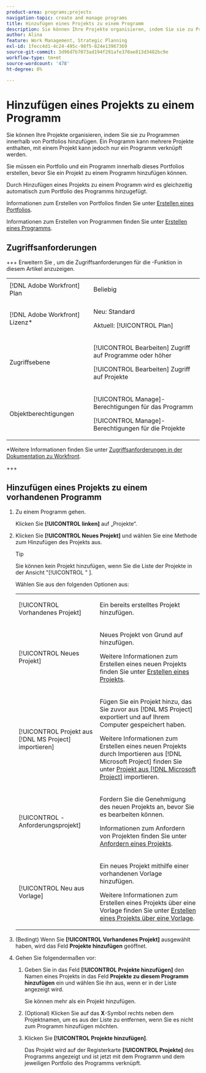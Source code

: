 ```yaml
---
product-area: programs;projects
navigation-topic: create and manage programs
title: Hinzufügen eines Projekts zu einem Programm
description: Sie können Ihre Projekte organisieren, indem Sie sie zu Programmen innerhalb von Portfolios hinzufügen. Ein Programm kann mehrere Projekte enthalten, mit einem Projekt kann jedoch nur ein Programm verknüpft werden. Durch Hinzufügen eines Projekts zu einem Programm wird es gleichzeitig automatisch zum Portfolio des Programms hinzugefügt.
author: Alina
feature: Work Management, Strategic Planning
exl-id: 1fecc4d1-4c24-495c-98f5-824e13967369
source-git-commit: 3d96d7b7073ad194f291afe370ae813d3482bc9e
workflow-type: tm+mt
source-wordcount: '478'
ht-degree: 0%

---
```


# Hinzufügen eines Projekts zu einem Programm

<!--Audited: 5/2025-->

Sie können Ihre Projekte organisieren, indem Sie sie zu Programmen innerhalb von Portfolios hinzufügen. Ein Programm kann mehrere Projekte enthalten, mit einem Projekt kann jedoch nur ein Programm verknüpft werden.

Sie müssen ein Portfolio und ein Programm innerhalb dieses Portfolios erstellen, bevor Sie ein Projekt zu einem Programm hinzufügen können.

Durch Hinzufügen eines Projekts zu einem Programm wird es gleichzeitig automatisch zum Portfolio des Programms hinzugefügt.

Informationen zum Erstellen von Portfolios finden Sie unter [Erstellen eines Portfolios](../../../manage-work/portfolios/create-and-manage-portfolios/create-portfolios.md).

Informationen zum Erstellen von Programmen finden Sie unter [Erstellen eines Programms](../../../manage-work/portfolios/create-and-manage-programs/create-program.md).

## Zugriffsanforderungen

+++ Erweitern Sie , um die Zugriffsanforderungen für die -Funktion in diesem Artikel anzuzeigen.

<table style="table-layout:auto"> 
 <col> 
 <col> 
 <tbody> 
  <tr> 
   <td role="rowheader">[!DNL Adobe Workfront] Plan</td> 
   <td> <p>Beliebig</p> </td> 
  </tr> 
  <tr> 
   <td role="rowheader">[!DNL Adobe Workfront] Lizenz*</td> 
   <td><p>Neu: Standard</p> 
   <p>Aktuell: [!UICONTROL Plan] </p> </td> 
  </tr> 
  <tr> 
   <td role="rowheader">Zugriffsebene</td> 
   <td> <p>[!UICONTROL Bearbeiten] Zugriff auf Programme oder höher</p> <p>[!UICONTROL Bearbeiten] Zugriff auf Projekte</p> </td> 
  </tr> 
  <tr> 
   <td role="rowheader">Objektberechtigungen</td> 
   <td> <p>[!UICONTROL Manage]-Berechtigungen für das Programm</p> <p>[!UICONTROL Manage]-Berechtigungen für die Projekte</p> </td> 
  </tr> 
 </tbody> 
</table>

*Weitere Informationen finden Sie unter [Zugriffsanforderungen in der Dokumentation zu Workfront](/help/quicksilver/administration-and-setup/add-users/access-levels-and-object-permissions/access-level-requirements-in-documentation.md).

+++

## Hinzufügen eines Projekts zu einem vorhandenen Programm

1. Zu einem Programm gehen.

   Klicken Sie **[!UICONTROL linken]** auf „Projekte“.

1. Klicken Sie **[!UICONTROL Neues Projekt]** und wählen Sie eine Methode zum Hinzufügen des Projekts aus.

   >[!TIP]
   >
   >Sie können kein Projekt hinzufügen, wenn Sie die Liste der Projekte in der Ansicht &quot;[!UICONTROL &quot; &#x200B;].

   Wählen Sie aus den folgenden Optionen aus:

   <table style="table-layout:auto"> 
    <col> 
    <col> 
    <tbody> 
     <tr> 
      <td role="rowheader">[!UICONTROL Vorhandenes Projekt]</td> 
      <td> <p>Ein bereits erstelltes Projekt hinzufügen.</p> </td> 
     </tr> 
     <tr> 
      <td role="rowheader">[!UICONTROL Neues Projekt]</td> 
      <td> <p>Neues Projekt von Grund auf hinzufügen. </p> <p>Weitere Informationen zum Erstellen eines neuen Projekts finden Sie unter <a href="../../../manage-work/projects/create-projects/create-project.md" class="MCXref xref">Erstellen eines Projekts</a>. </p> </td> 
     </tr> 
     <tr> 
      <td role="rowheader">[!UICONTROL Projekt aus [!DNL MS Project] importieren] </td> 
      <td> <p>Fügen Sie ein Projekt hinzu, das Sie zuvor aus [!DNL MS Project] exportiert und auf Ihrem Computer gespeichert haben. </p> <p>Weitere Informationen zum Erstellen eines neuen Projekts durch Importieren aus [!DNL Microsoft Project] finden Sie unter <a href="../../../manage-work/projects/create-projects/import-project-from-ms-project.md" class="MCXref xref">Projekt aus [!DNL Microsoft Project]</a> importieren.</p> </td> 
     </tr> 
     <tr> 
      <td role="rowheader">[!UICONTROL -Anforderungsprojekt]</td> 
      <td> <p>Fordern Sie die Genehmigung des neuen Projekts an, bevor Sie es bearbeiten können.</p> <p>Informationen zum Anfordern von Projekten finden Sie unter <a href="../../../manage-work/projects/create-projects/request-project.md">Anfordern eines Projekts</a>. </p> </td> 
     </tr> 
     <tr> 
      <td role="rowheader">[!UICONTROL Neu aus Vorlage]</td> 
      <td> <p>Ein neues Projekt mithilfe einer vorhandenen Vorlage hinzufügen. </p> <p>Weitere Informationen zum Erstellen eines Projekts über eine Vorlage finden Sie unter <a href="../../../manage-work/projects/create-projects/create-project-from-template.md" class="MCXref xref">Erstellen eines Projekts über eine Vorlage</a>.</p> </td> 
     </tr> 
    </tbody> 
   </table>

1. (Bedingt) Wenn Sie **[!UICONTROL Vorhandenes Projekt]** ausgewählt haben, wird das Feld **Projekte hinzufügen** geöffnet.

   <!--screen shot at unshim?-->

1. Gehen Sie folgendermaßen vor:

   1. Geben Sie in das Feld **[!UICONTROL Projekte hinzufügen]** den Namen eines Projekts in das Feld **Projekte zu diesem Programm hinzufügen** ein und wählen Sie ihn aus, wenn er in der Liste angezeigt wird. <!--check casing on links and buttons-->

      Sie können mehr als ein Projekt hinzufügen.
   1. (Optional) Klicken Sie auf das **X**-Symbol rechts neben dem Projektnamen, um es aus der Liste zu entfernen, wenn Sie es nicht zum Programm hinzufügen möchten.

      <!--replace last step with this, for unshim: 1. (Optional) Click the **Delete** icon ![Delete icon](assets/delete-icon.png) next to the name of a project if you decide not to add it to the program.-->

   1. Klicken Sie **[!UICONTROL Projekte hinzufügen]**.

      Das Projekt wird auf der Registerkarte **[!UICONTROL Projekte]** des Programms angezeigt und ist jetzt mit dem Programm und dem jeweiligen Portfolio des Programms verknüpft.
